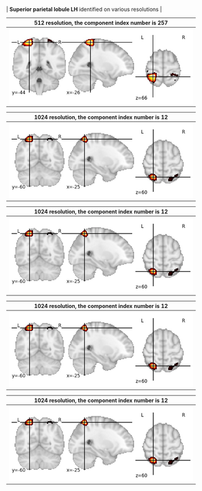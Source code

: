 


| **Superior parietal lobule LH** identified on various resolutions |

| 512 resolution, the component index number is 257|  
|:---:|  
| ![Component 512](../512/final/257.jpg "From component 512: Superior parietal lobule LH") |

| 1024 resolution, the component index number is 12|  
|:---:|  
| ![Component 1024](../1024/final/12.jpg "From component 1024: Superior parietal lobule LH") |

| 1024 resolution, the component index number is 12|  
|:---:|  
| ![Component 1024](../1024/final/12.jpg "From component 1024: Superior parietal lobule LH") |

| 1024 resolution, the component index number is 12|  
|:---:|  
| ![Component 1024](../1024/final/12.jpg "From component 1024: Superior parietal lobule LH") |

| 1024 resolution, the component index number is 12|  
|:---:|  
| ![Component 1024](../1024/final/12.jpg "From component 1024: Superior parietal lobule LH") |